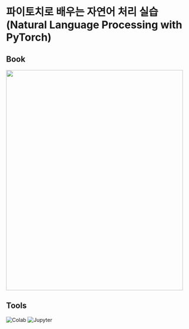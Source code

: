 # 파이토치로 배우는 자연어 처리 실습(Natural Language Processing with PyTorch)

## Book
<img src = https://user-images.githubusercontent.com/76951555/188412775-c22f7fe2-896d-4459-bfe1-8ff12f265b31.png width="480" height="600"> 

## Tools
<img alt="Colab" src ="https://img.shields.io/badge/Colab-F9AB00.svg?&style=for-the-badge&logo=Google Colab&logoColor=black" />
<img alt="Jupyter" src ="https://img.shields.io/badge/Jupyter-F37626.svg?&style=for-the-badge&logo=Jupyter&logoColor=black"/>
